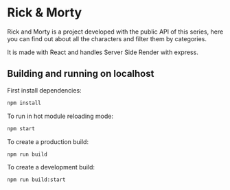 # Rick & Morty

Rick and Morty is a project developed with the public API of this series, here you can find out about all the characters and filter them by categories.

It is made with React and handles Server Side Render with express.

## Building and running on localhost

First install dependencies:

```sh
npm install
```

To run in hot module reloading mode:

```sh
npm start
```

To create a production build:

```sh
npm run build
```

To create a development build:

```sh
npm run build:start
```



